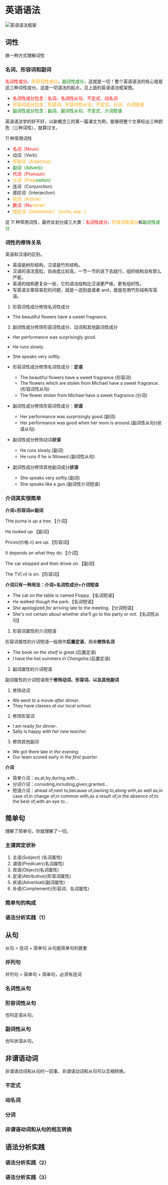 # 英语语法

![英语语法框架](./english-grammar-map.png)

## 词性

换一种方式理解词性

### 名词、形容词和副词

<span style="color:red">名词性成分</span>、<span style="color:orange">形容词性成分</span>、<span style="color:green">副词性成分</span>，这就是一切！整个英语语法的核心就是这三种词性成分。这是一切语法的起点，见上面的英语语法框架图。

- <span style="color:red">名词性成分包含：名词、名词性从句、不定式、动名词</span>
- <span style="color:orange">形容词成分包含：形容词、形容词性从句、不定式、分词、介词短语</span>
- <span style="color:green">副词性成分包含：副词、副词性从句、不定式、介词短语</span>

英语语法学的好不好，以新概念三的第一篇课文为例，能够把整个文章标出三种颜色（三种词性），就算过关。

11 种常用词性

- <span style="color:red">名词（Noun）</span>
- 动词（Verb）
- <span style="color:orange">形容词（Adjective）</span>
- <span style="color:green">副词（Adverb）</span>
- <span style="color:red">代词（Pronoun）</span>
- <span style="color:orange">介词（Prep</span><span style="color:green">osition）</span>
- 连词（Conjunction）
- 感叹词（Interjection）
- <span style="color:orange">冠词（Article）</span>
- <span style="color:red">数词（Nu</span><span style="color:orange">meral）</span>
- <span style="color:orange">限定词（Determiner）（some, any...）</span>

这 11 种常用词性，最终会划分成三大类：<span style="color:red">名词性成分</span>、<span style="color:orange">形容词性成分</span>和<span style="color:green">副词性成分</span>

### 词性的修饰关系

英语和汉语的区别。

- 英语是树形结构，汉语是竹形结构。
- 汉语的语法宽松，自由度比较高，一节一节的说下去就行，组织结构没有那么严密。
- 英语的结构更复杂一些，它的语法结构比汉语更严格，更有组织性。
- 写英语文章容易犯的问题，就是一逗到底或者 and，就是在用竹形结构写英语。

1. 形容词性成分修饰名词性成分

- The beautiful flowers have a sweet fragrance.

2. 副词性成分修饰形容词性成分、动词和其他副词性成分

- Her performance was surprisingly good.
- He runs slowly.
- She speaks very softly.

- 形容词性成分修饰名词性成分：**定语**

  - The beautiful flowers have a sweet fragrance.(形容词)
  - The flowers which are stolen from Michael have a sweet fragrance.(形容词性从句)
  - The flower stolen from Michael have a sweet fragrance.(分词)
- 副词性成分修饰形容词性成分：**状语**
  - Her performance was surprisingly good.(副词)
  - Her performance was good when her mom is around.(副词性从句)(状语从句)
- 副词性成分修饰动词**状语**
  - He runs slowly.(副词)
  - He runs if he is fillowed.(副词性从句)
- 副词性成分修饰其他副词成分**状语**
  - She speaks very softly.(副词)
  - She speaks like a gun.(副词性介词短语)

### 介词其实很简单

**介词=形容词or副词**

THe puma is _up_ a tree.【介词】

He looked _up_.【副词】

Prices(价格.n) are _up_.【形容词】

It depends _on_ what they do.【介词】

The car stopped and then drove _on_.【副词】

The TV(.n) is _on_.【形容词】

**介词只有一种用法：介词+名词性成分=介词短语**
- The cat _on_ the table is named Floppy.【名词短语】
- He walked _though_ the park.【名词短语】
- She apologized _for_ arriving late to the meeting.【分词短语】
- She's not certain _about_ whether she'll go to the party or not.【名词性从句】

1. 形容词属性的介词短语

形容词属性的介词短语一般用作**后置定语**，用来**修饰名词**

- The book _on the shelf_ is great.(后置定语)
- I have the hot summers _in Changsha_.(后置定语)

2. 副词属性的介词短语

副词属性的介词短语用于**修饰动词、形容词、以及其他副词**

1. 修饰动词
- We went to a movie _after dinner_.
- They have classes _at our local school_.

2. 修饰形容词
- I am ready _for dinner_.
- Sally is happy _with her new teacher_.

3. 修饰其他副词
- We got there late _in the evening_.
- Our team scored early _in the first quarter_.

**介词**

- 简单介词：as,at,by,during,with...
- 分词介词：considing,including,given,granted...
- 短语介词：ahead of,next to,because of,owning to,along with,as well as,in case of,in change of,in common with,as a result of,in the absence of,to the best of,with an eye to...

## 简单句

理解了简单句，你就理解了一切。

### 主谓宾定状补

1. 主语(Subject) (名词属性)
2. 谓语(Predicatr)(名词属性)
3. 宾语(Object)(名词属性)
4. 定语(Attributive)(形容词属性)
5. 状语(Adverbial)(副词属性)
6. 补语(Complement)(形容词、名词属性)


### 简单句的构成

### 语法分析实践（1）

## 从句

从句 = 连词 + 简单句
从句是简单句的嵌套

### 并列句

并列句 = 简单句 + 简单句，必须有连词

### 名词性从句

### 形容词性从句

也叫定语从句。

### 副词性从句

也叫状语从句。

## 非谓语动词

非谓语动词和从句时一回事，非谓语动词和从句可以互相转换。

### 不定式

### 动名词

### 分词

### 非谓语动词和从句的相互转换

## 语法分析实践

### 语法分析实践（2）

### 语法分析实践（3）

